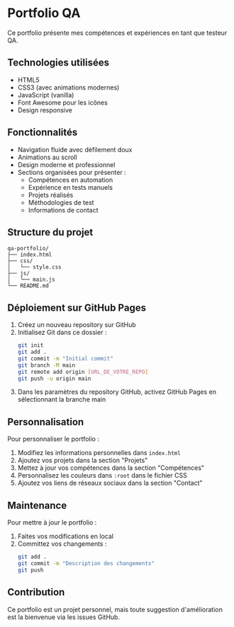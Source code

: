 # Portfolio QA

Ce portfolio présente mes compétences et expériences en tant que testeur QA.

## Technologies utilisées

- HTML5
- CSS3 (avec animations modernes)
- JavaScript (vanilla)
- Font Awesome pour les icônes
- Design responsive

## Fonctionnalités

- Navigation fluide avec défilement doux
- Animations au scroll
- Design moderne et professionnel
- Sections organisées pour présenter :
  - Compétences en automation
  - Expérience en tests manuels
  - Projets réalisés
  - Méthodologies de test
  - Informations de contact

## Structure du projet

```
qa-portfolio/
├── index.html
├── css/
│   └── style.css
├── js/
│   └── main.js
└── README.md
```

## Déploiement sur GitHub Pages

1. Créez un nouveau repository sur GitHub
2. Initialisez Git dans ce dossier :
   ```bash
   git init
   git add .
   git commit -m "Initial commit"
   git branch -M main
   git remote add origin [URL_DE_VOTRE_REPO]
   git push -u origin main
   ```
3. Dans les paramètres du repository GitHub, activez GitHub Pages en sélectionnant la branche main

## Personnalisation

Pour personnaliser le portfolio :

1. Modifiez les informations personnelles dans `index.html`
2. Ajoutez vos projets dans la section "Projets"
3. Mettez à jour vos compétences dans la section "Compétences"
4. Personnalisez les couleurs dans `:root` dans le fichier CSS
5. Ajoutez vos liens de réseaux sociaux dans la section "Contact"

## Maintenance

Pour mettre à jour le portfolio :

1. Faites vos modifications en local
2. Committez vos changements :
   ```bash
   git add .
   git commit -m "Description des changements"
   git push
   ```

## Contribution

Ce portfolio est un projet personnel, mais toute suggestion d'amélioration est la bienvenue via les issues GitHub.

